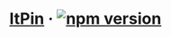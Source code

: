 # [ItPin](https://itpin.ru/) &middot; [![npm version](https://img.shields.io/npm/v/itpinui.svg?style=flat)](https://www.npmjs.com/package/itpinui)


